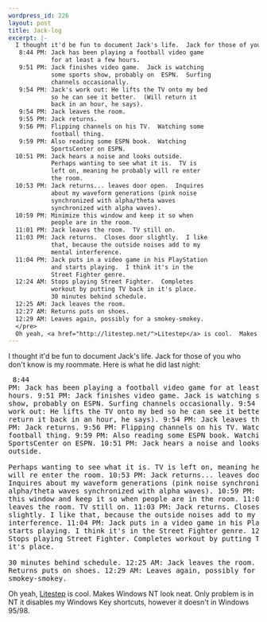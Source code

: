 ```yaml
--- 
wordpress_id: 226
layout: post
title: Jack-log
excerpt: |-
  I thought it'd be fun to document Jack's life.  Jack for those of you who don't know is my roommate.  Here is what he did last night:<pre>
   8:44 PM: Jack has been playing a football video game
            for at least a few hours.
   9:51 PM: Jack finishes video game.  Jack is watching 
            some sports show, probably on  ESPN.  Surfing 
            channels occasionally.
   9:54 PM: Jack's work out: He lifts the TV onto my bed 
            so he can see it better.  (Will return it 
            back in an hour, he says).
   9:54 PM: Jack leaves the room.
   9:55 PM: Jack returns.
   9:56 PM: Flipping channels on his TV.  Watching some 
            football thing.
   9:59 PM: Also reading some ESPN book.  Watching 
            SportsCenter on ESPN.
  10:51 PM: Jack hears a noise and looks outside.  
            Perhaps wanting to see what it is.  TV is 
            left on, meaning he probably will re enter 
            the room.
  10:53 PM: Jack returns... leaves door open.  Inquires 
            about my waveform generations (pink noise 
            synchronized with alpha/theta waves 
            synchronized with alpha waves).
  10:59 PM: Minimize this window and keep it so when 
            people are in the room.
  11:01 PM: Jack leaves the room.  TV still on.
  11:03 PM: Jack returns.  Closes door slightly.  I like 
            that, because the outside noises add to my 
            mental interference.
  11:04 PM: Jack puts in a video game in his PlayStation 
            and starts playing.  I think it's in the 
            Street Fighter genre.
  12:24 AM: Stops playing Street Fighter.  Completes 
            workout by putting TV back in it's place.  
            30 minutes behind schedule.
  12:25 AM: Jack leaves the room.
  12:27 AM: Returns puts on shoes.
  12:29 AM: Leaves again, possibly for a smokey-smokey.
  </pre>
  Oh yeah, <a href="http://litestep.net/">Litestep</a> is cool.  Makes Windows NT look neat.  Only problem is in NT it disables my Windows Key shortcuts, however it doesn't in Windows 95/98.
---
```

I thought it'd be fun to document Jack's life.  Jack for those of you who don't know is my roommate.  Here is what he did last night:<pre>
 8:44 PM: Jack has been playing a football video game
          for at least a few hours.
 9:51 PM: Jack finishes video game.  Jack is watching 
          some sports show, probably on  ESPN.  Surfing 
          channels occasionally.
 9:54 PM: Jack's work out: He lifts the TV onto my bed 
          so he can see it better.  (Will return it 
          back in an hour, he says).
 9:54 PM: Jack leaves the room.
 9:55 PM: Jack returns.
 9:56 PM: Flipping channels on his TV.  Watching some 
          football thing.
 9:59 PM: Also reading some ESPN book.  Watching 
          SportsCenter on ESPN.
10:51 PM: Jack hears a noise and looks outside.  
          Perhaps wanting to see what it is.  TV is 
          left on, meaning he probably will re enter 
          the room.
10:53 PM: Jack returns... leaves door open.  Inquires 
          about my waveform generations (pink noise 
          synchronized with alpha/theta waves 
          synchronized with alpha waves).
10:59 PM: Minimize this window and keep it so when 
          people are in the room.
11:01 PM: Jack leaves the room.  TV still on.
11:03 PM: Jack returns.  Closes door slightly.  I like 
          that, because the outside noises add to my 
          mental interference.
11:04 PM: Jack puts in a video game in his PlayStation 
          and starts playing.  I think it's in the 
          Street Fighter genre.
12:24 AM: Stops playing Street Fighter.  Completes 
          workout by putting TV back in it's place.  
          30 minutes behind schedule.
12:25 AM: Jack leaves the room.
12:27 AM: Returns puts on shoes.
12:29 AM: Leaves again, possibly for a smokey-smokey.
</pre>
Oh yeah, <a href="http://litestep.net/">Litestep</a> is cool.  Makes Windows NT look neat.  Only problem is in NT it disables my Windows Key shortcuts, however it doesn't in Windows 95/98.

